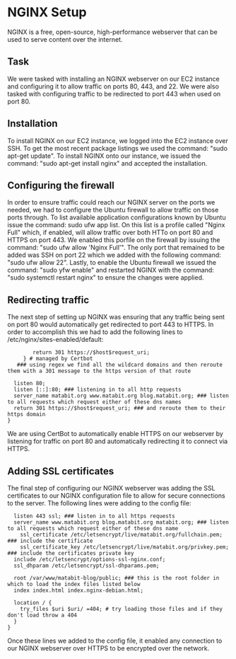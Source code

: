 # NGINX Setup
NGINX is a free, open-source, high-performance webserver that can be used to serve content over the internet.

## Task
We were tasked with installing an NGINX webserver on our EC2 instance and configuring it to allow traffic on ports 80, 443, and 22. We were also tasked with configuring traffic to be redirected to port 443 when used on port 80.

## Installation
To install NGINX on our EC2 instance, we logged into the EC2 instance over SSH. To get the most recent package listings we used the command: "sudo apt-get update". To install NGINX onto our instance, we issued the command: "sudo apt-get install nginx" and accepted the installation.

## Configuring the firewall
In order to ensure traffic could reach our NGINX server on the ports we needed, we had to configure the Ubuntu firewall to allow traffic on those ports through. To list available application configurations known by Ubuntu issue the command: sudo ufw app list. On this list is a profile called "Nginx Full" which, if enabled, will allow traffic over both HTTo on port 80 and HTTPS on port 443. We enabled this porfile on the firewall by issuing the command: "sudo ufw allow 'Nginx Full'". The only port that remained to be added was SSH on port 22 which we added with the following command: "sudo ufw allow 22". Lastly, to enable the Ubuntu firewall we issued the command: "sudo yfw enable" and restarted NGINX with the command: "sudo systemctl restart nginx" to ensure the changes were applied.

## Redirecting traffic
The next step of setting up NGINX was ensuring that any traffic being sent on port 80 would automatically get redirected to port 443 to HTTPS. In order to accomplish this we had to add the following lines to /etc/nginx/sites-enabled/default:


``` if ($host ~ ^[^.]+\.matabit\.org$) {
        return 301 https://$host$request_uri;
     } # managed by Certbot
   ### using regex we find all the wildcard domains and then reroute them with a 301 message to the https version of that route

  listen 80;
  listen [::]:80; ### listening in to all http requests
  server_name matabit.org www.matabit.org blog.matabit.org; ### listen to all requests which request either of these dns names
  return 301 https://$host$request_uri; ### and reroute them to their https domain
}
```

We are using CertBot to automatically enable HTTPS on our webserver by listening for traffic on port 80 and automatically redirecting it to connect via HTTPS.

## Adding SSL certificates
The final step of configuring our NGINX webserver was adding the SSL certificates to our NGINX configuration file to allow for secure connections to the server.
The following lines were adding to the config file:
```server {
  listen 443 ssl; ### listen in to all https requests
  server_name www.matabit.org blog.matabit.org matabit.org; ### listen to all requests which request either of these dns name
    ssl_certificate /etc/letsencrypt/live/matabit.org/fullchain.pem; ### include the certificate
    ssl_certificate_key /etc/letsencrypt/live/matabit.org/privkey.pem; ### include the certificates private key
  include /etc/letsencrypt/options-ssl-nginx.conf;
  ssl_dhparam /etc/letsencrypt/ssl-dhparams.pem;

  root /var/www/matabit-blog/public; ### this is the root folder in which to load the index files listed below
  index index.html index.nginx-debian.html;

  location / {
    try_files $uri $uri/ =404; # try loading those files and if they don't load throw a 404
  }
}
```

Once these lines we added to the config file, it enabled any connection to our NGINX webserver over HTTPS to be encrypted over the network.